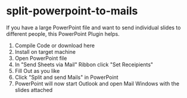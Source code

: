 # split-powerpoint-to-mails

If you have a large PowerPoint file and want to send individual slides to different people, this PowerPoint Plugin helps.
1) Compile Code or download here
2) Install on target machine
3) Open PowerPoint file
4) In "Send Sheets via Mail" Ribbon click "Set Receipients"
5) Fill Out as you like
6) Click "Split and send Mails" in PowerPoint
7) PowerPoint will now start Outlook and open Mail Windows with the slides attached
